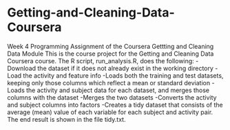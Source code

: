 # Getting-and-Cleaning-Data-Coursera
Week 4 Programming Assignment of the Coursera Gettting and Cleaning Data Module
This is the course project for the Getting and Cleaning Data Coursera course. The R script, run_analysis.R, does the following:
-Download the dataset if it does not already exist in the working directory
-Load the activity and feature info
-Loads both the training and test datasets, keeping only those columns which reflect a mean or standard deviation
-Loads the activity and subject data for each dataset, and merges those columns with the dataset
-Merges the two datasets
-Converts the activity and subject columns into factors
-Creates a tidy dataset that consists of the average (mean) value of each variable for each subject and activity pair.
  The end result is shown in the file tidy.txt.
